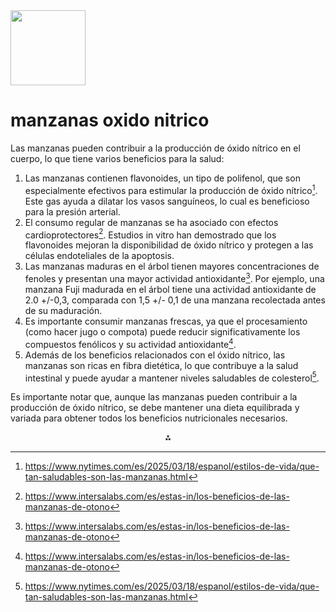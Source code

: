 <img src="https://r2cdn.perplexity.ai/pplx-full-logo-primary-dark%402x.png" class="logo" width="120"/>

# manzanas oxido nitrico

Las manzanas pueden contribuir a la producción de óxido nítrico en el cuerpo, lo que tiene varios beneficios para la salud:

1. Las manzanas contienen flavonoides, un tipo de polifenol, que son especialmente efectivos para estimular la producción de óxido nítrico[^4]. Este gas ayuda a dilatar los vasos sanguíneos, lo cual es beneficioso para la presión arterial.
2. El consumo regular de manzanas se ha asociado con efectos cardioprotectores[^2]. Estudios in vitro han demostrado que los flavonoides mejoran la disponibilidad de óxido nítrico y protegen a las células endoteliales de la apoptosis.
3. Las manzanas maduras en el árbol tienen mayores concentraciones de fenoles y presentan una mayor actividad antioxidante[^2]. Por ejemplo, una manzana Fuji madurada en el árbol tiene una actividad antioxidante de 2.0 +/-0,3, comparada con 1,5 +/- 0,1 de una manzana recolectada antes de su maduración.
4. Es importante consumir manzanas frescas, ya que el procesamiento (como hacer jugo o compota) puede reducir significativamente los compuestos fenólicos y su actividad antioxidante[^2].
5. Además de los beneficios relacionados con el óxido nítrico, las manzanas son ricas en fibra dietética, lo que contribuye a la salud intestinal y puede ayudar a mantener niveles saludables de colesterol[^4].

Es importante notar que, aunque las manzanas pueden contribuir a la producción de óxido nítrico, se debe mantener una dieta equilibrada y variada para obtener todos los beneficios nutricionales necesarios.

<div style="text-align: center">⁂</div>

[^1]: https://www.bannerhealth.com/es/healthcareblog/advise-me/what-men-should-know-about-nitric-oxide-supplements

[^2]: https://www.intersalabs.com/es/estas-in/los-beneficios-de-las-manzanas-de-otono

[^3]: https://snapsupplements.com/es/products/nitric_oxide_beets_apple_flavor

[^4]: https://www.nytimes.com/es/2025/03/18/espanol/estilos-de-vida/que-tan-saludables-son-las-manzanas.html

[^5]: https://es.iherb.com/pr/snap-supplements-nitric-oxide-organic-beets-apple-8-8-oz-250-g/131106

[^6]: https://www.elespanol.com/ciencia/nutricion/20220522/comidas-oxido-nitrico-cancerigeno-tomamos-diario/673683084_0.html

[^7]: https://es.iherb.com/blog/nitric-oxide-foods/1950

[^8]: https://simple.ripley.com.pe/pre-adn-600-gr-adn-pre-entreno-oxido-nitrico-manzana-shaker-pmp20000057504?sein=sup_vit_mp

